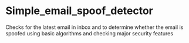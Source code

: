 # Simple_email_spoof_detector
Checks for the latest email in inbox and to determine whether the email is spoofed using basic algorithms and checking major security features
